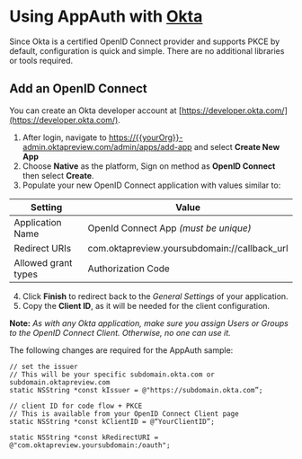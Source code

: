 # Using AppAuth with [Okta](https://developer.okta.com/docs/api/resources/oidc.html)

Since Okta is a certified OpenID Connect provider and supports PKCE by default, configuration is quick and simple. There are no additional libraries or tools required.

## Add an OpenID Connect 

You can create an Okta developer account at [https://developer.okta.com/](https://developer.okta.com/). 

  1. After login, navigate to [https://{{yourOrg}}-admin.oktapreview.com/admin/apps/add-app](https://{{yourOrg}}-admin.oktapreview.com/admin/apps/add-app) and select **Create New App**
  1. Choose **Native** as the platform, Sign on method as **OpenID Connect** then select **Create**.
  1. Populate your new OpenID Connect application with values similar to:

| Setting             | Value                                               |
| ------------------- | --------------------------------------------------- |
| Application Name    | OpenId Connect App *(must be unique)* |
| Redirect URIs       | com.oktapreview.yoursubdomain://callback_url|
| Allowed grant types | Authorization Code |

4. Click **Finish** to redirect back to the *General Settings* of your application.
5. Copy the **Client ID**, as it will be needed for the client configuration.

**Note:** *As with any Okta application, make sure you assign Users or Groups to the OpenID Connect Client. Otherwise, no one can use it.*

The following changes are required for the AppAuth sample:

```
// set the issuer
// This will be your specific subdomain.okta.com or subdomain.oktapreview.com
static NSString *const kIssuer = @"https://subdomain.okta.com”;

// client ID for code flow + PKCE
// This is available from your OpenID Connect Client page
static NSString *const kClientID = @“YourClientID”;

static NSString *const kRedirectURI = @"com.oktapreview.yoursubdomain:/oauth";